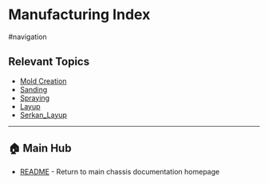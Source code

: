 # Manufacturing Index
#navigation

## Relevant Topics
- [Mold Creation](Mold-Creation.md)
- [Sanding](Sanding.md)
- [Spraying](Spraying.md)
- [Layup](Layup.md)
- [Serkan_Layup](Serkan_Layup.md)

---

## 🏠 Main Hub
- [README](../README.md) - Return to main chassis documentation homepage

